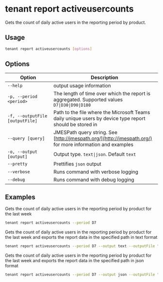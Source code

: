 # tenant report activeusercounts

Gets the count of daily active users in the reporting period by product.

## Usage

```sh
tenant report activeusercounts [options]
```

## Options

Option|Description
------|-----------
`--help`|output usage information
`-p, --period <period>`|The length of time over which the report is aggregated. Supported values `D7\|D30\|D90\|D180`
`-f, --outputFile [outputFile]`|Path to the file where the Microsoft Teams daily unique users by device type report should be stored in
`--query [query]`|JMESPath query string. See [http://jmespath.org/](http://jmespath.org/) for more information and examples
`-o, --output [output]`|Output type. `text\|json`. Default `text`
`--pretty`|Prettifies `json` output
`--verbose`|Runs command with verbose logging
`--debug`|Runs command with debug logging

## Examples

Gets the count of daily active users in the reporting period by product for the last week

```sh
tenant report activeusercounts --period D7
```

Gets the count of daily active users in the reporting period by product for the last week and exports the report data in the specified path in text format

```sh
tenant report activeusercounts --period D7 --output text --outputFile "activeusercounts.txt"
```

Gets the count of daily active users in the reporting period by product for the last week and exports the report data in the specified path in json format

```sh
tenant report activeusercounts --period D7 --output json --outputFile "activeusercounts.json"
```
